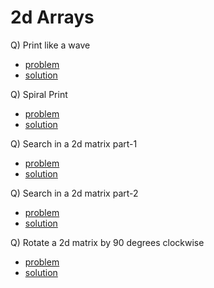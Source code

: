 # 2d Arrays

Q) Print like a wave

- [problem](https://www.youtube.com/redirect?event=video_description&redir_token=QUFFLUhqa1ZWei1VdWZDdmJiTXkxSE1MMFJISVYxSkNWZ3xBQ3Jtc0ttMzdZVDRKVHIyM2V3NTR3bUR3TW5jU1VlMjZmbHYtYmQ2M3FYTkNRTXRrREdVcUxtYmxzNnlBLWY1eFlhLTdiZ2MtUWhaRWdDTE5DZHJhLW5aVmtQWE14dGFhTGpyekstMWpxdFk2dEx0bE9rejRWWQ&q=https%3A%2F%2Fbit.ly%2F329Le3K&v=1CdolnvxLs0)
- [solution](https://www.codingninjas.com/studio/problems/print-like-a-wave_893268?utm_source=youtube&utm_medium=affiliate&utm_campaign=love_babbar_6&leftPanelTab=1)

Q) Spiral Print

- [problem](https://leetcode.com/problems/spiral-matrix/)
- [solution](https://leetcode.com/problems/spiral-matrix/submissions/983256759/)

Q) Search in a 2d matrix part-1

- [problem](https://leetcode.com/problems/search-a-2d-matrix/description/)
- [solution](https://leetcode.com/problems/search-a-2d-matrix/submissions/985138166/)

Q) Search in a 2d matrix part-2

- [problem](https://leetcode.com/problems/search-a-2d-matrix-ii/)
- [solution](https://leetcode.com/problems/search-a-2d-matrix-ii/submissions/985156065/)

Q) Rotate a 2d matrix by 90 degrees clockwise

- [problem](https://leetcode.com/problems/rotate-image/description/)
- [solution](https://leetcode.com/problems/rotate-image/submissions/985173118/)